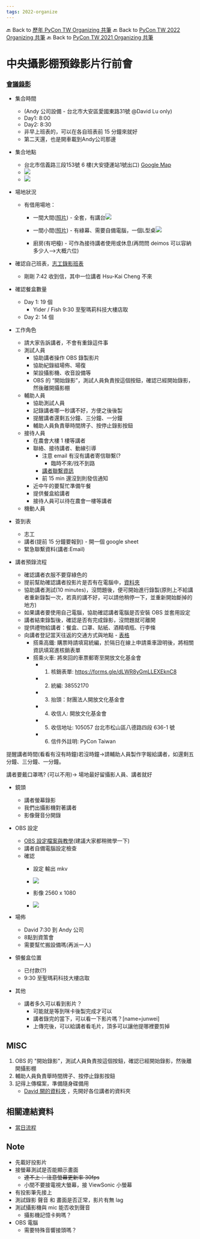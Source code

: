 ```yaml
---
tags: 2022-organize
---
```


🔙 Back to [歷年 PyCon TW Organizing 共筆](/ryPr7SFyP/%2FHM5mHCFKQCu7-W5ea8ITcw%3Fview)
🔙 Back to [PyCon TW 2022 Organizing 共筆](/F4qRbwIsQXWH5B6cZ6Pzyw)
🔙 Back to [PyCon TW 2021 Organizing 共筆](/Wb9vQrfJQk-5tPoPR23hwA)

# 中央攝影棚預錄影片行前會
### [會議錄影](https://drive.google.com/file/d/12ZgVUgZS63xMUryHKCD5pXxyPzXyeafW/view?usp=sharing)

- 集合時間
    - (Andy 公司設備 - 台北市大安區愛國東路31號 @David Lu only)
    - Day1: 8:00 
    - Day2: 8:30
    - 非早上班表的，可以在各自班表前 15 分鐘來就好
    - 第二天還，也是開車載到Andy公司那邊

- 集合地點
    - 台北市信義路三段153號 6 樓(大安捷運站1號出口) [Google Map](https://goo.gl/maps/grWJSWznNqwTnH9o7)
    - ![](https://i.imgur.com/LZP9d87.jpg)
    - ![](https://i.imgur.com/l8f5MWu.jpg)


- 場地狀況
    - 有借用場地：
        - 一間大間([照片](https://drive.google.com/file/d/1RYQPT5elqXEiRUVnE7nZShsWhA6oKR5L/view?usp=sharing)) - 全套，有講台![](https://i.imgur.com/q45Axgr.jpg)

        - 一間小間([照片](https://drive.google.com/file/d/1RJR0BIr-QGcvrNI2gpiTU5jB9F3KbIPP/view?usp=sharing)) - 有綠幕、需要自備電腦，一個L型桌![](https://i.imgur.com/2zEGWwe.jpg)

        - 廚房(有吧檯) - 可作為接待講者使用或休息(再問問 deimos 可以容納多少人-->大概六位)


- 確認自己班表，[志工錄影班表](https://docs.google.com/spreadsheets/d/157Ut-1Rd6iCAXBOajnlo_kp_QL8bKVwNsJ8Pjg-yef8/edit#gid=802556576)
    - 剛剛 7:42 收到信，其中一位講者 Hsu-Kai Cheng 不來


- 確認餐盒數量
    - Day 1: 19 個
        - Yider / Fish 9:30 至聖瑪莉科技大樓店取
    - Day 2: 14 個


- 工作角色
    - 請大家告訴講者，不會有重錄這件事
    * 測試人員
        * 協助講者操作 OBS 錄製影片
        * 協助紀錄組場佈、場復
        * 架設攝影機、收音設備等
        * OBS 的 “開始錄影”，測試人員負責按這個按鈕，確認已經開始錄影，然後離開攝影棚
    * 輔助人員
        * 協助測試人員
        * 記錄講者哪一秒講不好，方便之後後製
        * 提醒講者還剩五分鐘、三分鐘、一分鐘
        * 輔助人員負責舉時間牌子、按停止錄影按鈕
    * 接待人員
        * 在農會大樓 1 樓等講者
        * 聯絡、接待講者、動線引導
            * 注意 email 有沒有講者寄信聯繫(?
                * 臨時不來/找不到路
            * [講者聯繫資訊]()
            * 前 15 min 還沒到則發信通知
        * 近中午的要幫忙準備午餐
        * 提供餐盒給講者
        * 接待人員可以待在農會一樓等講者
    * 機動人員


- 簽到表
    - 志工
    - 講者(提前 15 分鐘要報到) - 開一個 google sheet
    - 緊急聯繫資料(講者:Email)


- 講者預錄流程
    - 確認講者衣服不要穿綠色的
    - 提前幫助確認講者投影片是否有在電腦中，[資料夾](https://drive.google.com/drive/folders/1NMNsB2l9WpWu3gWU_O7aE8kJGy0c_xgO)
    - 協助講者測試(10 minutes)，沒問題後，便可開始進行錄製(原則上不給講者重新錄製一次，若真的講不好，可以請他稍停一下，並重新開始斷掉的地方)
    - 如果講者要使用自己電腦，協助確認講者電腦是否安裝 OBS 並套用設定
    - 講者結束錄製後，確認是否有完成錄影，沒問題就可離開
    - 提供禮物給講者：餐盒、口罩、貼紙、酒精噴瓶、行李條
    - 向講者登記當天往返的交通方式與地點 - [表格](https://docs.google.com/spreadsheets/d/1gBGqz6nQxJY0jnVZNWkRn9lKRRiNk_z5GvDRL6U2NsI/edit#gid=0)
        - 搭乘高鐵: 購票時請填寫統編，於隔日在線上申請乘車證明後，將相關資訊填寫進核銷表單
        - 搭乘火車: 將來回的車票郵寄至開放文化基金會
            - 1. 核銷表單: https://forms.gle/dLWR8yGmLLEXEknC8
            - 2. 統編: 38552170
            - 3. 抬頭：財團法人開放文化基金會
            - 4. 收信人: 開放文化基金會
            - 5. 收信地址: 105057 台北市松山區八德路四段 636-1 號
            - 6. 信件外註明: PyCon Taiwan


提醒講者時間(看看有沒有時鐘)若沒時鐘->請輔助人員製作字報給講者，如還剩五分鐘、三分鐘、一分鐘。

講者要戴口罩嗎? (可以不用)-> 場地最好留攝影人員、講者就好


- 鏡頭
    - 講者螢幕錄影
    - 我們出攝影機對著講者
    - 影像聲音分開錄
- OBS 設定
    - [OBS 設定檔案與教學](https://drive.google.com/drive/folders/1Tfn5hmB6l6bTR8JS2q6GBDQ2QoAf6yag)(建議大家都稍微學一下)
    - 講者自備電腦設定檢查
    - 確認
        - 設定 輸出 mkv
        - ![](https://i.imgur.com/RI71SXo.png)

        - 影像 2560 x 1080
        - ![](https://i.imgur.com/IcKOfLz.png)

- 場佈
    - David 7:30 到 Andy 公司
    - 8點到資策會
    - 需要幫忙搬設備嗎(再派一人)

- 領餐盒位置
    - 已付款(?)
    - 9:30 至聖瑪莉科技大樓店取
- 其他
    - 講者多久可以看到影片？
        - 可能就是等到咪卡後製完成才可以
        - 講者錄完的當下，可以看一下影片嗎？[name=junwei]
        - 上傳完後，可以給講者看毛片，頂多可以讓他提哪裡要剪掉


## MISC

1. OBS 的 "開始錄影"，測試人員負責按這個按鈕，確認已經開始錄影，然後離開攝影棚
2. 輔助人員負責舉時間牌子、按停止錄影按鈕
3. 記得上傳檔案，準備隨身碟備用
    - [David 開的資料夾](https://drive.google.com/drive/folders/1MUL6R4UMrcWcfHFb7AlQRWsdqHJGMTn6?usp=sharing) ，先開好各位講者的資料夾

## 相關連結資料

- [當日流程](https://docs.google.com/document/d/1-WvvVnQ_ULbJZcqxDHips73ogFuuQDwbA1PvTKDQ73k/edit#heading=h.y5txy7h8uys9)


## Note

- 先載好投影片
- 接螢幕測試是否能顯示畫面
    - ~~連不上： 注意螢幕更新率 30fps~~
    - 小間不要接電視大螢幕，接 ViewSonic 小螢幕
- 有投影筆先接上
- 測試錄影 聲音 和 畫面是否正常，影片有無 lag
- 測試攝影機與 mic 能否收到聲音
    - 攝影機記憶卡夠嗎？
- OBS 電腦
    - 需要特殊音響接頭嗎？








